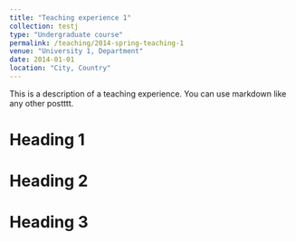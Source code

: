 ```yaml
---
title: "Teaching experience 1"
collection: testj
type: "Undergraduate course"
permalink: /teaching/2014-spring-teaching-1
venue: "University 1, Department"
date: 2014-01-01
location: "City, Country"
---
```


This is a description of a teaching experience. You can use markdown like any other postttt.

Heading 1
======

Heading 2
======

Heading 3
======